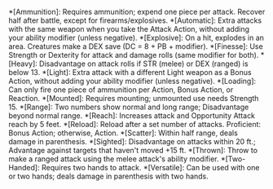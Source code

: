 *[Ammunition]: Requires ammunition; expend one piece per attack. Recover half after battle, except for firearms/explosives.
*[Automatic]: Extra attacks with the same weapon when you take the Attack Action, without adding your ability modifier (unless negative).
*[Explosive]: On a hit, explodes in an area. Creatures make a DEX save (DC = 8 + PB + modifier).
*[Finesse]: Use Strength or Dexterity for attack and damage rolls (same modifier for both).
*[Heavy]: Disadvantage on attack rolls if STR (melee) or DEX (ranged) is below 13.
*[Light]: Extra attack with a different Light weapon as a Bonus Action, without adding your ability modifier (unless negative).
*[Loading]: Can only fire one piece of ammunition per Action, Bonus Action, or Reaction.
*[Mounted]: Requires mounting; unmounted use needs Strength 15.
*[Range]: Two numbers show normal and long range; Disadvantage beyond normal range.
*[Reach]: Increases attack and Opportunity Attack reach by 5 feet.
*[Reload]: Reload after a set number of attacks. Proficient: Bonus Action; otherwise, Action.
*[Scatter]: Within half range, deals damage in parenthesis.
*[Sighted]: Disadvantage on attacks within 20 ft.; Advantage against targets that haven't moved +15 ft.
*[Thrown]: Throw to make a ranged attack using the melee attack's ability modifier.
*[Two-Handed]: Requires two hands to attack.
*[Versatile]: Can be used with one or two hands; deals damage in parenthesis with two hands.
